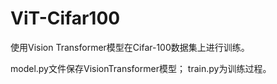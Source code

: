 # ViT-Cifar100

使用Vision Transformer模型在Cifar-100数据集上进行训练。

model.py文件保存VisionTransformer模型；
train.py为训练过程。
